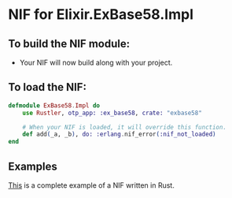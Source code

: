 # NIF for Elixir.ExBase58.Impl

## To build the NIF module:

- Your NIF will now build along with your project.

## To load the NIF:

```elixir
defmodule ExBase58.Impl do
    use Rustler, otp_app: :ex_base58, crate: "exbase58"

    # When your NIF is loaded, it will override this function.
    def add(_a, _b), do: :erlang.nif_error(:nif_not_loaded)
end
```

## Examples

[This](https://github.com/hansihe/NifIo) is a complete example of a NIF written in Rust.
